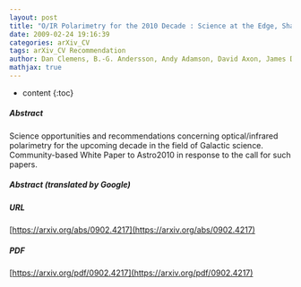 ```yaml
---
layout: post
title: "O/IR Polarimetry for the 2010 Decade : Science at the Edge, Sharp Tools for All"
date: 2009-02-24 19:16:39
categories: arXiv_CV
tags: arXiv_CV Recommendation
author: Dan Clemens, B.-G. Andersson, Andy Adamson, David Axon, James De Buizer, Alberto Cellino, Dean C. Hines, Jennifer L. Hoffman, Terry Jay Jones, Alexander Lazarian, Antonio Mario Magalhaes, Joseph Masiero, Chris Packham, Marshall Perrin, Claudia Vilega Rodrigues, Hiroko Shinnaga, William Sparks, John Vaillancourt, Doug Whittet
mathjax: true
---
```


* content
{:toc}

##### Abstract
Science opportunities and recommendations concerning optical/infrared polarimetry for the upcoming decade in the field of Galactic science. Community-based White Paper to Astro2010 in response to the call for such papers.

##### Abstract (translated by Google)


##### URL
[https://arxiv.org/abs/0902.4217](https://arxiv.org/abs/0902.4217)

##### PDF
[https://arxiv.org/pdf/0902.4217](https://arxiv.org/pdf/0902.4217)

